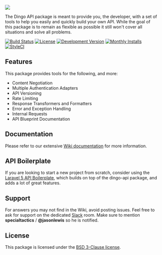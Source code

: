 ![](https://cloud.githubusercontent.com/assets/829059/9216039/82be51cc-40f6-11e5-88f5-f0cbd07bcc39.png)

The Dingo API package is meant to provide you, the developer, with a set of tools to help you easily and quickly build your own API. While the goal of this package is to remain as flexible as possible it still won't cover all situations and solve all problems.

[![Build Status](https://img.shields.io/travis/dingo/api/master.svg?style=flat-square)](https://travis-ci.org/dingo/api)
[![License](https://img.shields.io/packagist/l/dingo/api.svg?style=flat-square)](LICENSE)
[![Development Version](https://img.shields.io/packagist/vpre/dingo/api.svg?style=flat-square)](https://packagist.org/packages/dingo/api)
[![Monthly Installs](https://img.shields.io/packagist/dm/dingo/api.svg?style=flat-square)](https://packagist.org/packages/dingo/api)
[![StyleCI](https://styleci.io/repos/18673522/shield)](https://styleci.io/repos/18673522)

## Features

This package provides tools for the following, and more:

- Content Negotiation
- Multiple Authentication Adapters
- API Versioning
- Rate Limiting
- Response Transformers and Formatters
- Error and Exception Handling
- Internal Requests
- API Blueprint Documentation

## Documentation

Please refer to our extensive [Wiki documentation](https://github.com/dingo/api/wiki) for more information.

## API Boilerplate

If you are looking to start a new project from scratch, consider using the [Laravel 5 API Boilerplate](https://github.com/specialtactics/laravel5-api-boilerplate), which builds on top of the dingo-api package, and adds a lot of great features.

## Support

For answers you may not find in the Wiki, avoid posting issues. Feel free to ask for support on the dedicated [Slack](https://larachat.slack.com/messages/api/) room. Make sure to mention **specialtactics** / **@jasonlewis** so he is notified.

## License

This package is licensed under the [BSD 3-Clause license](http://opensource.org/licenses/BSD-3-Clause).
